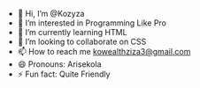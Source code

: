 - 👋 Hi, I’m @Kozyza
- 👀 I’m interested in Programming Like Pro
- 🌱 I’m currently learning HTML
- 💞️ I’m looking to collaborate on CSS
- 📫 How to reach me kowealthziza3@gmail.com
- 😄 Pronouns: Arisekola
- ⚡ Fun fact: Quite Friendly

<!---
Kozyza/Kozyza is a ✨ special ✨ repository because its `README.md` (this file) appears on your GitHub profile.
You can click the Preview link to take a look at your changes.
--->
